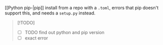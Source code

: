 [[Python pip-|pip]] install from a repo with a `.toml`, errors that pip doesn't support this, and needs a `setup.py` instead.

> [!TODO]
> - [ ] TODO find out python and pip version
> - [ ] exact error
